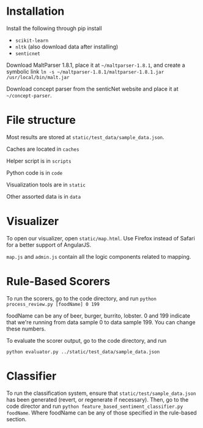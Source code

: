 Installation
================================
Install the following through pip install
- ```scikit-learn```
- ```nltk``` (also download data after installing)
- ```senticnet```

Download MaltParser 1.8.1, place it at ```~/maltparser-1.8.1```, and create a symbolic
link ```ln -s ~/maltparser-1.8.1/maltparser-1.8.1.jar /usr/local/bin/malt.jar```

Download concept parser from the senticNet website and place it at ```~/concept-parser```.


File structure
================================
Most results are stored at ```static/test_data/sample_data.json```.

Caches are located in ```caches```

Helper script is in ```scripts```

Python code is in ```code```

Visualization tools are in ```static```

Other assorted data is in ```data```


Visualizer
================================

To open our visualizer, open ```static/map.html```. Use Firefox instead of Safari for a better support of AngularJS.

```map.js``` and ```admin.js``` contain all the logic components related to mapping.


Rule-Based Scorers
================================

To run the scorers, go to the code directory, and run ```python process_review.py [foodName] 0 199```

foodName can be any of beer, burger, burrito, lobster. 0 and 199 indicate that we're running from
data sample 0 to data sample 199. You can change these numbers.

To evaluate the scorer output, go to the code directory, and run
```
python evaluator.py ../static/test_data/sample_data.json
```

Classifier
================================

To run the classification system, ensure that ```static/test/sample_data.json```
has been generated (revert, or regenerate if necessary).  Then, go to the code
director and run ```python feature_based_sentiment_classifier.py foodName```.
Where foodName can be any of those specified in the rule-based section.
